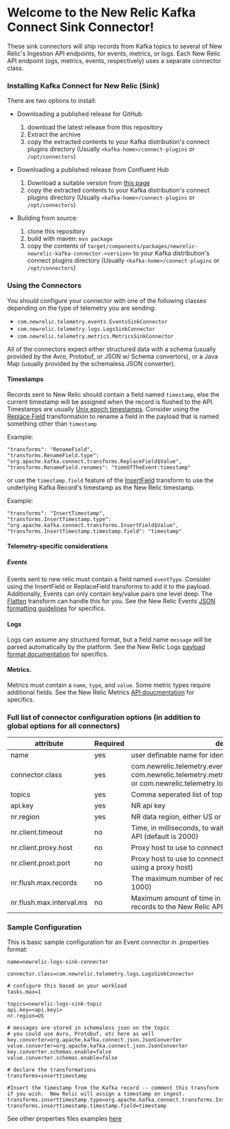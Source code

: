 # Welcome to the New Relic Kafka Connect Sink Connector!

These sink connectors will ship records from Kafka topics to several of New Relic's Ingestion API endpoints, for events, metrics, or logs.
Each New Relic API endpoint (ogs, metrics, events, respectively) uses a separate connector class.

### Installing Kafka Connect for New Relic (Sink) 
There are two options to install:
 - Downloading a published release for GitHub
    1. download the latest release from this repository
    2. Extract the archive
    3. copy the extracted contents to your Kafka distribution's connect plugins directory (Usually `<kafka-home>/connect-plugins` or `/opt/connectors`)

 - Downloading a published release from Confluent Hub
    1. Download a suitable version from [this page](https://www.confluent.io/hub/newrelic/newrelic-kafka-connector)
    2. copy the extracted contents to your Kafka distribution's connect plugins directory (Usually `<kafka-home>/connect-plugins` or `/opt/connectors`)

 - Building from source:
    1. clone this repository
    2. build with maven:  `mvn package`
    3. copy the contents of `target/components/packages/newrelic-newrelic-kafka-connector-<version>` to your Kafka distribution's connect plugins directory (Usually `<kafka-home>/connect-plugins` or `/opt/connectors`)

### Using the Connectors

You should configure your connector with one of the following classes depending on the type of telemetry you are sending:
- `com.newrelic.telemetry.events.EventsSinkConnector`
- `com.newrelic.telemetry.logs.LogsSinkConnector`
- `com.newrelic.telemetry.metrics.MetricsSinkConnector`

All of the connectors expect either structured data with a schema (usually provided by the Avro, Protobuf, or JSON w/ Schema convertors), or a Java Map (usually provided by the schemaless JSON converter).

#### Timestamps
Records sent to New Relic should contain a field named `timestamp`, else the current timestamp will be assigned when the record is flushed to the API.  Timestamps are usually [Unix epoch timestamps](https://docs.newrelic.com/docs/logs/ui-data/timestamp-support/#unix).
Consider using the [Replace Field](https://docs.confluent.io/platform/current/connect/transforms/replacefield.html) transformation to rename a field in the payload that is named something other than `timestamp`

Example:
```
"transforms": "RenameField",
"transforms.RenameField.type": "org.apache.kafka.connect.transforms.ReplaceField$Value",
"transforms.RenameField.renames": "timeOfTheEvent:timestamp"
```
or use the `timestamp.field` feature of the [InsertField](https://docs.confluent.io/platform/current/connect/transforms/insertfield.html) transform to use the underlying Kafka Record's timestamp as the New Relic timestamp.

Example:
```
"transforms": "InsertTimestamp",
"transforms.InsertTimestamp.type": "org.apache.kafka.connect.transforms.InsertField$Value",
"transforms.InsertTimestamp.timestamp.field": "timestamp"
```

#### Telemetry-specific considerations

##### Events
Events sent to new relic must contain a field named `eventType`.  Consider using the InsertField or ReplaceField transforms to add it to the payload.
Additionally, Events can only contain key/value pairs one level deep. The [Flatten](https://docs.confluent.io/platform/current/connect/transforms/flatten.html) transform can handle this for you. 
See the New Relic Events [JSON formatting guidelines](https://docs.newrelic.com/docs/telemetry-data-platform/ingest-apis/introduction-event-api/#instrument) for specifics.

#### Logs
Logs can assume any structured format, but a field name `message` will be parsed automatically by the platform.
See the New Relic Logs [payload format documentation](https://docs.newrelic.com/docs/logs/log-management/log-api/introduction-log-api/#payload-format) for specifics.

#### Metrics.
Metrics must contain a `name`, `type`, and `value`.  Some metric types require additional fields.
See the New Relic Metrics [API doucmentation](https://docs.newrelic.com/docs/telemetry-data-platform/ingest-apis/report-metrics-metric-api/#new-relic-guidelines) for specifics.

### Full list of connector configuration options (in addition to global options for all connectors)
  | attribute     | Required |                          description          |
  | ------------- | -------- | --------------------------------------------- |
  |name          | yes | user definable name for identifying connector |
  |connector.class| yes | com.newrelic.telemetry.events.EventsSinkConnector(Events), com.newrelic.telemetry.metrics.MetricsSinkConnector(Metrics), or com.newrelic.telemetry.logs.LogsSinkConnector(Logs)|
  |topics         | yes | Comma seperated list of topics the connector listens to.|
  |api.key        | yes | NR api key |
  |nr.region      | yes  | NR data region, either US or EU (default: US) |
  |nr.client.timeout | no | Time, in milliseconds, to wait for a response from the New Relic API (default is 2000)|
  |nr.client.proxy.host| no | Proxy host to use to connect to the New Relic API |
  |nr.client.proxt.port | no | Proxy host to use to connect to the New Relic API (required if using a proxy host) | 
  |nr.flush.max.records | no  | The maximum number of records to send in a payload. (default: 1000) |
  |nr.flush.max.interval.ms | no  | Maximum amount of time in milliseconds to wait before flushing records to the New Relic API. (default: 5000) |
  

### Sample Configuration
This is basic sample configuration for an Event connector in .properties format:
```
name=newrelic-logs-sink-connector

connector.class=com.newrelic.telemetry.logs.LogsSinkConnector

# configure this based on your workload
tasks.max=1

topics=newrelic-logs-sink-topic
api.key=<api.keyi>
nr.region=US

# messages are stored in schemaless json on the topic
# you could use Avro, Protobuf, etc here as well
key.converter=org.apache.kafka.connect.json.JsonConverter
value.converter=org.apache.kafka.connect.json.JsonConverter
key.converter.schemas.enable=false
value.converter.schemas.enable=false

# declare the transformations
transforms=inserttimestamp

#Insert the timestamp from the Kafka record -- comment this transform if you wish.  New Relic will assign a timestamp on ingest.
transforms.inserttimestamp.type=org.apache.kafka.connect.transforms.InsertField$Value
transforms.inserttimestamp.timestamp.field=timestamp
```

See other properties files examples [here](./config)
